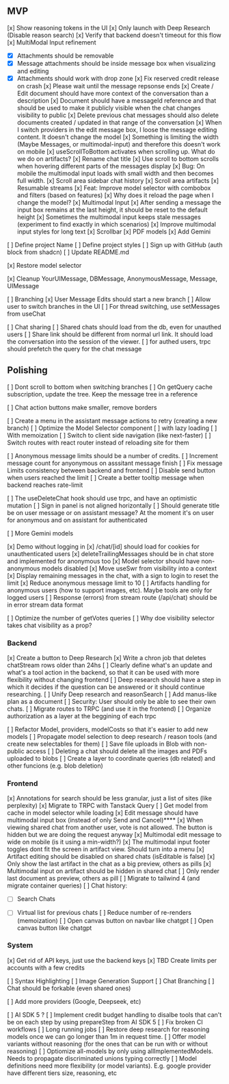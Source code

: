 ## MVP

[x] Show reasoning tokens in the UI
[x] Only launch with Deep Research (Disable reason search)
[x] Verify that backend doesn't timeout for this flow
[x] MultiModal Input refinement
- [x] Attachments should be removable
- [x] Message attachments should be inside message box when visualizing and editing
- [x] Attachments should work with drop zone
[x] Fix reserved credit release on crash
[x] Please wait until the message repsonse ends
[x] Create / Edit document should have more context of the conversation than a description
[x] Document should have a messageId reference and that should be used to make it publicly visible when the chat changes visibility to public
[x] Delete previous chat messages should also delete documents created / updated in that range of the conversation
[x] When I switch providers in the edit message box, I loose the message editing content. It doesn't change the model
[x] Something is limiting the width (Maybe Messages, or multimodal-input) and therefore this doesn't work on mobile
[x] useScrollToBottom activates when scrolling up. What do we do on artifacts?
[x] Rename chat title
[x] Use scroll to bottom scrolls when hovering different parts of the messages display
[x] Bug: On mobile the multimodal input loads with small width and then becomes full width.
[x] Scroll area sidebar chat history
[x] Scroll area artifacts
[x] Resumable streams
[x] Feat: Improve model selector with combobox and filters (based on features)
[x] Why does it reload the page when I change the model?
[x] Multimodal Input
    [x] After sending a message the input box remains at the last height, it should be reset to the default height
    [x] Sometimes the multimodal input keeps stale messages (experiment to find exactly in which scenarios)
    [x] Improve multimodal input styles for long text
    [x] Scrollbar
[x] PDF models
[x] Add Gemini

[ ] Define project Name
[ ] Define project styles
[ ] Sign up with GitHub (auth block from shadcn)
[ ] Update README.md


[x] Restore model selector



[x] Cleanup YourUIMessage, DBMessage, AnonymousMessage, Message, UIMessage


[ ] Branching
    [x] User Message Edits should start a new branch
    [ ] Allow user to switch branches in the UI
    [ ] For thread switching, use setMessages from useChat


[ ] Chat sharing
    [ ] Shared chats should load from the db, even for unauthed users
        [ ] Share link should be different from normal url link. It should load the conversation into the session of the viewer.
    [ ] for authed users, trpc should prefetch the query for the chat message



## Polishing

[ ] Dont scroll to bottom when switching branches
[ ] On getQuery cache subscription, update the tree. Keep the message tree in a reference

[ ] Chat action buttons make smaller, remove borders

[ ] Create a menu in the assistant message actions to retry (creating a new branch)
[ ] Optimize the Model Selector component
    [ ] with lazy loading 
    [ ] With memoization
[ ] Switch to client side navigation (like next-faster)
   [ ] Switch routes with react router instead of reloading site for them

[ ] Anonymous message limits should be a number of credits.
    [ ] Increment message count for anyonymous on asssitant message finish
   [ ] Fix message Limits consistency between backend and frontend
       [ ] Disable send button when users reached the limit
       [ ] Create a better tooltip message when backend reaches rate-limit

[ ] The useDeleteChat hook should use trpc, and have an optimistic mutation
[ ] Sign in panel is not aligned horizontally
[ ] Should generate title be on user message or on assistant message? At the moment it's on user for anonymous and on assistant for authenticated

[ ] More Gemini models

[x] Demo without logging in
   [x] /chat/[id] should load for cookies for unauthenticated users
   [x] deleteTrailingMessages should be in chat store and implemented for anonymous too
   [x] Model selector should have non-anonymous models disabled
   [x] Move useSwr from visibility into a context
   [x] Display remaining messages in the chat, with a sign to login to reset the limit
   [x] Reduce anonymous message limit to 10
   [ ] Artifacts handling for anonymous users (how to support images, etc). Maybe tools are only for logged users
[ ] Response (errors) from stream route (/api/chat) should be in error stream data format

[ ] Optimize the number of getVotes queries
[ ] Why doe visibility selector takes chat visibility as a prop?


### Backend
[x] Create a button to Deep Research
[x] Write a chron job that deletes chatStream rows older than 24hs
[ ] Clearly define what's an update and what's a tool action in the backend, so that it can be used with more flexibility without changing frontend
[ ] Deep research should have a step in which it decides if the question can be answered or it should continue researching.
[ ] Unify Deep research and reasonSearch
[ ] Add manus-like plan as a document
[ ] Security: User should only be able to see their own chats.
[ ] Migrate routes to TRPC (and use it in the frontend)
[ ] Organize authorization as a layer at the beggining of each trpc

[ ] Refactor Model, providers, modelCosts so that it's easier to add new models
[ ] Propagate model selection to deep research / reason tools (and create new selectables for them)
[ ] Save file uploads in Blob with non-public access
[ ] Deleting a chat should delete all the images and PDFs uploaded to blobs
[ ] Create a layer to coordinate queries (db related) and other funcions (e.g. blob deletion)


### Frontend
[x] Annotations for search should be less granular, just a list of sites (like perplexity)
[x] Migrate to TRPC with Tanstack Query
[ ] Get model from cache in model selector while loading
[x] Edit message should have multimodal input box (instead of only Send and Cancel)****
[x] When viewing shared chat from another user, vote is not allowed. The button is hidden but we are doing the request anyway
[x] Multimodal edit message to wide on mobile (is it using a min-width?)
[x] The multimodal input footer toggles dont fit the screen in artifact view. Should turn into a menu
[x] Artifact editing should be disabled on shared chats (isEditable is false)
[x] Only show the last artifact in the chat as a big preview, others as pills
[x] Multimodal input on artifact should be hidden in shared chat
[ ] Only render last document as preview, others as pill
[ ] Migrate to tailwind 4 (and migrate container queries)
[ ] Chat history: 
- [ ] Search Chats
- [ ] Virtual list for previous chats
[ ] Reduce number of re-renders (memoization)
[ ] Open canvas button on navbar like chatgpt
[ ] Open canvas button like chatgpt


### System
[x] Get rid of API keys, just use the backend keys
[x] TBD Create limits per accounts with a few credits

[ ] Syntax Highlighting
[ ] Image Generation Support
[ ] Chat Branching
    [ ] Chat should be forkable (even shared ones)

[ ] Add more providers (Google, Deepseek, etc)

[ ] AI SDK 5 ?
[ ] Implement credit budget handling to disalbe tools that can't be on each step by using prepareStep from AI SDK 5
[ ] Fix broken CI workflows
[ ] Long running jobs
    [ ] Restore deep research for reasoning models once we can go longer than 1m in request time.
[ ] Offer model variants without reasoning (for the ones that can be run with or without reasoning)
[ ] Optiomize all-models by only using allImplementedModels. Needs to propagate discriminated unions typing correctly
[ ] Model definitions need more flexibility (or model variants). E.g. google provider have different tiers size, reasoning, etc

